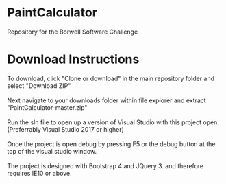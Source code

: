 # PaintCalculator
Repository for the Borwell Software Challenge

# Download Instructions
To download, click "Clone or download" in the main repository folder and select "Download ZIP" 
<br/>
<br/>
Next navigate to your downloads folder within file explorer and extract "PaintCalculator-master.zip" 
<br/>
<br/>
Run the sln file to open up a version of Visual Studio with this project open. (Preferrably Visual Studio 2017 or higher) 
<br/>
<br/>
Once the project is open debug by pressing F5 or the debug button at the top of the visual studio window. 
<br/>
<br/>
The project is designed with Bootstrap 4 and JQuery 3. and therefore requires IE10 or above.
